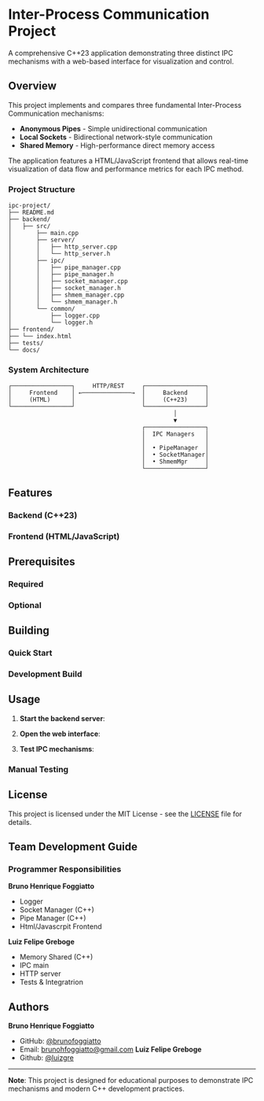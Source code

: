 # Inter-Process Communication Project

A comprehensive C++23 application demonstrating three distinct IPC mechanisms with a web-based interface for visualization and control.

## Overview

This project implements and compares three fundamental Inter-Process Communication mechanisms:
- **Anonymous Pipes** - Simple unidirectional communication
- **Local Sockets** - Bidirectional network-style communication
- **Shared Memory** - High-performance direct memory access

The application features a HTML/JavaScript frontend that allows real-time visualization of data flow and performance metrics for each IPC method.

### Project Structure
```
ipc-project/
├── README.md
├── backend/
│   ├── src/
│       ├── main.cpp
│       ├── server/
│       │   ├── http_server.cpp
│       │   └── http_server.h
│       ├── ipc/
│       │   ├── pipe_manager.cpp
│       │   ├── pipe_manager.h
│       │   ├── socket_manager.cpp
│       │   ├── socket_manager.h
│       │   ├── shmem_manager.cpp
│       │   └── shmem_manager.h
│       └── common/
│           ├── logger.cpp
│           └── logger.h
├── frontend/   
├── └── index.html
├── tests/  
└── docs/
```

### System Architecture
```
┌─────────────────┐     HTTP/REST     ┌─────────────────┐
│     Frontend    │ ←──────────────→  │     Backend     │
│     (HTML)      │                   │     (C++23)     │
└─────────────────┘                   └─────────────────┘
                                               │
                                               ▼
                                      ┌─────────────────┐
                                      │  IPC Managers   │
                                      │                 │
                                      │  • PipeManager  │
                                      │  • SocketManager│
                                      │  • ShmemMgr     │
                                      └─────────────────┘
```

## Features

### Backend (C++23)

### Frontend (HTML/JavaScript)

## Prerequisites

### Required

### Optional

## Building

### Quick Start


### Development Build

## Usage

1. **Start the backend server**:
 

2. **Open the web interface**:


3. **Test IPC mechanisms**:


### Manual Testing

## License

This project is licensed under the MIT License - see the [LICENSE](LICENSE) file for details.

## Team Development Guide

### Programmer Responsibilities

**Bruno Henrique Foggiatto**
- Logger
- Socket Manager (C++)
- Pipe Manager (C++)
- Html/Javascrpit Frontend

**Luiz Felipe Greboge**
- Memory Shared (C++)
- IPC main
- HTTP server
- Tests & Integratrion

## Authors

**Bruno Henrique Foggiatto**
- GitHub: [@brunofoggiatto](https://github.com/brunofoggiatto)
- Email: brunohfoggiatto@gmail.com
**Luiz Felipe Greboge**
- Github: [@luizgre](https://github.com/luizgre)

---

**Note**: This project is designed for educational purposes to demonstrate IPC mechanisms and modern C++ development practices.